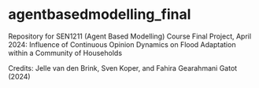 # agentbasedmodelling_final
Repository for SEN1211 (Agent Based Modelling) Course Final Project, April 2024: Influence of Continuous Opinion Dynamics on Flood Adaptation within a Community of Households

Credits: 
Jelle van den Brink, Sven Koper, and Fahira Gearahmani Gatot (2024)
